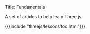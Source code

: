 Title: Fundamentals

A set of articles to help learn Three.js.

{{{include "threejs/lessons/toc.html"}}}

<!--

{{{table_of_contents}}}

-->


